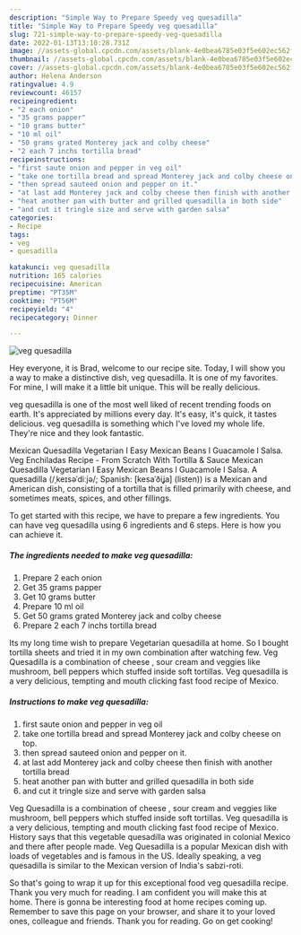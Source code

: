 ```yaml
---
description: "Simple Way to Prepare Speedy veg quesadilla"
title: "Simple Way to Prepare Speedy veg quesadilla"
slug: 721-simple-way-to-prepare-speedy-veg-quesadilla
date: 2022-01-13T13:10:28.731Z
image: //assets-global.cpcdn.com/assets/blank-4e0bea6785e03f5e602ec562f230caae08da540cada707380b4fe1bbebba43da.png
thumbnail: //assets-global.cpcdn.com/assets/blank-4e0bea6785e03f5e602ec562f230caae08da540cada707380b4fe1bbebba43da.png
cover: //assets-global.cpcdn.com/assets/blank-4e0bea6785e03f5e602ec562f230caae08da540cada707380b4fe1bbebba43da.png
author: Helena Anderson
ratingvalue: 4.9
reviewcount: 46157
recipeingredient:
- "2 each onion"
- "35 grams papper"
- "10 grams butter"
- "10 ml oil"
- "50 grams grated Monterey jack and colby cheese"
- "2 each 7 inchs tortilla bread"
recipeinstructions:
- "first saute onion and pepper in veg oil"
- "take one tortilla bread and spread Monterey jack and colby cheese on top."
- "then spread sauteed onion and pepper on it."
- "at last add Monterey jack and colby cheese then finish with another tortilla bread"
- "heat another pan with butter and grilled quesadilla in both side"
- "and cut it tringle size and serve with garden salsa"
categories:
- Recipe
tags:
- veg
- quesadilla

katakunci: veg quesadilla 
nutrition: 165 calories
recipecuisine: American
preptime: "PT35M"
cooktime: "PT56M"
recipeyield: "4"
recipecategory: Dinner

---
```



![veg quesadilla](//assets-global.cpcdn.com/assets/blank-4e0bea6785e03f5e602ec562f230caae08da540cada707380b4fe1bbebba43da.png)

Hey everyone, it is Brad, welcome to our recipe site. Today, I will show you a way to make a distinctive dish, veg quesadilla. It is one of my favorites. For mine, I will make it a little bit unique. This will be really delicious.

veg quesadilla is one of the most well liked of recent trending foods on earth. It's appreciated by millions every day. It's easy, it's quick, it tastes delicious. veg quesadilla is something which I've loved my whole life. They're nice and they look fantastic.

Mexican Quesadilla Vegetarian I Easy Mexican Beans l Guacamole l Salsa. Veg Enchiladas Recipe - From Scratch With Tortilla &amp; Sauce Mexican Quesadilla Vegetarian I Easy Mexican Beans l Guacamole l Salsa. A quesadilla (/ˌkeɪsəˈdiːjə/; Spanish: [kesaˈðiʝa] (listen)) is a Mexican and American dish, consisting of a tortilla that is filled primarily with cheese, and sometimes meats, spices, and other fillings.


To get started with this recipe, we have to prepare a few ingredients. You can have veg quesadilla using 6 ingredients and 6 steps. Here is how you can achieve it.

<!--inarticleads1-->

##### The ingredients needed to make veg quesadilla:

1. Prepare 2 each onion
1. Get 35 grams papper
1. Get 10 grams butter
1. Prepare 10 ml oil
1. Get 50 grams grated Monterey jack and colby cheese
1. Prepare 2 each 7 inchs tortilla bread


Its my long time wish to prepare Vegetarian quesadilla at home. So I bought tortilla sheets and tried it in my own combination after watching few. Veg Quesadilla is a combination of cheese , sour cream and veggies like mushroom, bell peppers which stuffed inside soft tortillas. Veg quesadilla is a very delicious, tempting and mouth clicking fast food recipe of Mexico. 

<!--inarticleads2-->

##### Instructions to make veg quesadilla:

1. first saute onion and pepper in veg oil
1. take one tortilla bread and spread Monterey jack and colby cheese on top.
1. then spread sauteed onion and pepper on it.
1. at last add Monterey jack and colby cheese then finish with another tortilla bread
1. heat another pan with butter and grilled quesadilla in both side
1. and cut it tringle size and serve with garden salsa


Veg Quesadilla is a combination of cheese , sour cream and veggies like mushroom, bell peppers which stuffed inside soft tortillas. Veg quesadilla is a very delicious, tempting and mouth clicking fast food recipe of Mexico. History says that this vegetable quesadilla was originated in colonial Mexico and there after people made. Veg Quesadilla is a popular Mexican dish with loads of vegetables and is famous in the US. Ideally speaking, a veg quesadilla is similar to the Mexican version of India&#39;s sabzi-roti. 

So that's going to wrap it up for this exceptional food veg quesadilla recipe. Thank you very much for reading. I am confident you will make this at home. There is gonna be interesting food at home recipes coming up. Remember to save this page on your browser, and share it to your loved ones, colleague and friends. Thank you for reading. Go on get cooking!
